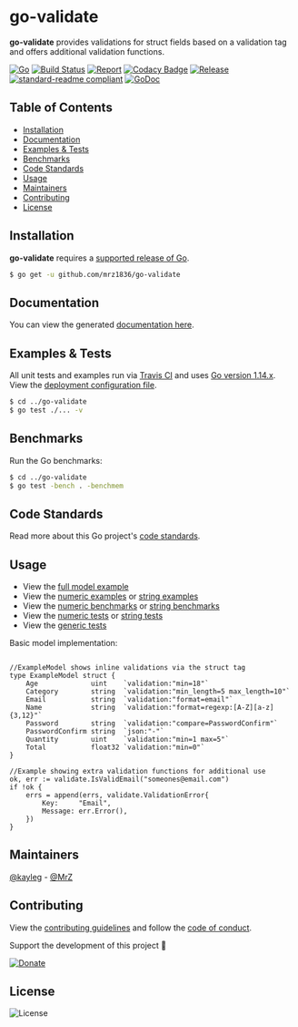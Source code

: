 # go-validate
**go-validate** provides validations for struct fields based on a validation tag and offers additional validation functions.

[![Go](https://img.shields.io/github/go-mod/go-version/mrz1836/go-validate)](https://golang.org/)
[![Build Status](https://travis-ci.org/mrz1836/go-validate.svg?branch=master)](https://travis-ci.org/mrz1836/go-validate)
[![Report](https://goreportcard.com/badge/github.com/mrz1836/go-validate?style=flat)](https://goreportcard.com/report/github.com/mrz1836/go-validate)
[![Codacy Badge](https://api.codacy.com/project/badge/Grade/e25f7c37ecb246fba1cabf1000aa76a3)](https://www.codacy.com/app/mrz1818/go-validate?utm_source=github.com&amp;utm_medium=referral&amp;utm_content=mrz1836/go-validate&amp;utm_campaign=Badge_Grade)
[![Release](https://img.shields.io/github/release-pre/mrz1836/go-validate.svg?style=flat)](https://github.com/mrz1836/go-validate/releases)
[![standard-readme compliant](https://img.shields.io/badge/standard--readme-OK-green.svg?style=flat)](https://github.com/RichardLitt/standard-readme)
[![GoDoc](https://godoc.org/github.com/mrz1836/go-validate?status.svg&style=flat)](https://godoc.org/github.com/mrz1836/go-validate)

## Table of Contents
- [Installation](#installation)
- [Documentation](#documentation)
- [Examples & Tests](#examples--tests)
- [Benchmarks](#benchmarks)
- [Code Standards](#code-standards)
- [Usage](#usage)
- [Maintainers](#maintainers)
- [Contributing](#contributing)
- [License](#license)

## Installation

**go-validate** requires a [supported release of Go](https://golang.org/doc/devel/release.html#policy).
```bash
$ go get -u github.com/mrz1836/go-validate
```

## Documentation
You can view the generated [documentation here](https://godoc.org/github.com/mrz1836/go-validate).

## Examples & Tests
All unit tests and examples run via [Travis CI](https://travis-ci.org/mrz1836/go-validate) and uses [Go version 1.14.x](https://golang.org/doc/go1.14). View the [deployment configuration file](.travis.yml).
```bash
$ cd ../go-validate
$ go test ./... -v
```

## Benchmarks
Run the Go benchmarks:
```bash
$ cd ../go-validate
$ go test -bench . -benchmem
```

## Code Standards
Read more about this Go project's [code standards](CODE_STANDARDS.md).

## Usage
- View the [full model example](examples/model/customer.go)
- View the [numeric examples](numeric_test.go) or [string examples](string_test.go)
- View the [numeric benchmarks](numeric_test.go) or [string benchmarks](string_test.go)
- View the [numeric tests](numeric_test.go) or [string tests](string_test.go)
- View the [generic tests](validate_test.go)

Basic model implementation:
```golang

//ExampleModel shows inline validations via the struct tag
type ExampleModel struct {
    Age             uint    `validation:"min=18"`
    Category        string  `validation:"min_length=5 max_length=10"`
    Email           string  `validation:"format=email"`
    Name            string  `validation:"format=regexp:[A-Z][a-z]{3,12}"`
    Password        string  `validation:"compare=PasswordConfirm"`
    PasswordConfirm string  `json:"-"`
    Quantity        uint    `validation:"min=1 max=5"`
    Total           float32 `validation:"min=0"`
}

//Example showing extra validation functions for additional use
ok, err := validate.IsValidEmail("someones@email.com")
if !ok {
    errs = append(errs, validate.ValidationError{
        Key:     "Email",
        Message: err.Error(),
    })
}
```

## Maintainers

[@kayleg](https://github.com/kayleg) - [@MrZ](https://github.com/mrz1836)

## Contributing

View the [contributing guidelines](CONTRIBUTING.md) and follow the [code of conduct](CODE_OF_CONDUCT.md).

Support the development of this project 🙏

[![Donate](https://img.shields.io/badge/donate-bitcoin-brightgreen.svg)](https://mrz1818.com/?tab=tips&af=go-validate)

## License

![License](https://img.shields.io/github/license/mrz1836/go-validate.svg?style=flat)